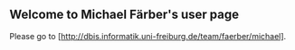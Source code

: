 ## Welcome to Michael Färber's user page

Please go to [http://dbis.informatik.uni-freiburg.de/team/faerber/michael].
